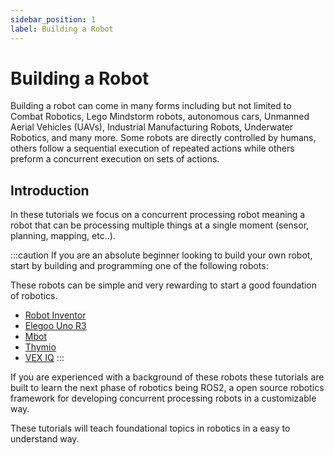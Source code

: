 ```yaml
---
sidebar_position: 1
label: Building a Robot
---
```


# Building a Robot

Building a robot can come in many forms including but not limited to Combat Robotics, Lego Mindstorm robots, autonomous cars, Unmanned Aerial Vehicles (UAVs), Industrial Manufacturing Robots, Underwater Robotics, and many more. Some robots are directly controlled by humans, others follow a sequential execution of repeated actions while others preform a concurrent execution on sets of actions.

## Introduction

In these tutorials we focus on a concurrent processing robot meaning a robot that can be processing multiple things at a single moment (sensor, planning, mapping, etc..). 

:::caution
If you are an absolute beginner looking to build your own robot, start by building and programming one of the following robots:

These robots can be simple and very rewarding to start a good foundation of robotics.

- [Robot Inventor](https://www.lego.com/en-us/product/robot-inventor-51515)
- [Elegoo Uno R3](https://a.co/d/7mrNXQG)
- [Mbot](https://www.makeblock.com/pages/mbot-robot-kit?utm_source=Google&utm_medium=ad&utm_term=mbot&utm_campaign=makeblock%5B2%5D_Sales_%E6%90%9C%E7%B4%A2_Pur_Hot_%E5%93%81%E7%89%8C%E8%AF%8D+All_%E9%A6%96%E9%A1%B5_US_WYX_230324(2023/6/8%E9%87%8D%E6%9E%84)&utm_source=adwords&utm_medium=ppc&hsa_acc=6793605427&hsa_cam=19868840633&hsa_grp=167944342313&hsa_ad=711137139770&hsa_src=g&hsa_tgt=kwd-490152288472&hsa_kw=mbot&hsa_mt=e&hsa_net=adwords&hsa_ver=3&gad_source=1&gclid=Cj0KCQjw8--2BhCHARIsAF_w1gxfRnE60O1ZvNFTZROnF17KDbaGozwAA9PSFZXplhrA4RyXX0J8t9EaAvdjEALw_wcB)
- [Thymio](https://www.thymio.org/)
- [VEX IQ](https://www.vexrobotics.com/iq)
:::

If you are experienced with a background of these robots these tutorials are built to learn the next phase of robotics being ROS2, a open source robotics framework for developing concurrent processing robots in a customizable way.

These tutorials will teach foundational topics in robotics in a easy to understand way.

